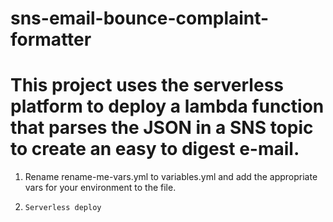 # sns-email-bounce-complaint-formatter

# This project uses the serverless platform to deploy a lambda function that parses the JSON in a SNS topic to create an easy to digest e-mail.


1) Rename rename-me-vars.yml to variables.yml and add the appropriate vars for your environment to the file.

2) `Serverless deploy`

